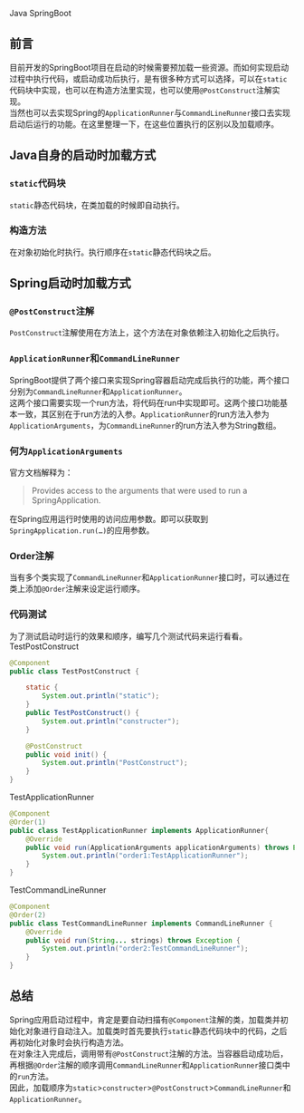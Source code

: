 Java SpringBoot
<a name="imiU2"></a>
## 前言
目前开发的SpringBoot项目在启动的时候需要预加载一些资源。而如何实现启动过程中执行代码，或启动成功后执行，是有很多种方式可以选择，可以在`static`代码块中实现，也可以在构造方法里实现，也可以使用`@PostConstruct`注解实现。<br />当然也可以去实现Spring的`ApplicationRunner`与`CommandLineRunner`接口去实现启动后运行的功能。在这里整理一下，在这些位置执行的区别以及加载顺序。
<a name="FScqu"></a>
## Java自身的启动时加载方式
<a name="hU8cn"></a>
### `static`代码块
`static`静态代码块，在类加载的时候即自动执行。
<a name="ddSZA"></a>
### 构造方法
在对象初始化时执行。执行顺序在`static`静态代码块之后。
<a name="XbnNc"></a>
## Spring启动时加载方式
<a name="utEvA"></a>
### `@PostConstruct`注解
`PostConstruct`注解使用在方法上，这个方法在对象依赖注入初始化之后执行。
<a name="yRxP1"></a>
### `ApplicationRunner`和`CommandLineRunner`
SpringBoot提供了两个接口来实现Spring容器启动完成后执行的功能，两个接口分别为`CommandLineRunner`和`ApplicationRunner`。<br />这两个接口需要实现一个run方法，将代码在run中实现即可。这两个接口功能基本一致，其区别在于run方法的入参。`ApplicationRunner`的run方法入参为`ApplicationArguments`，为`CommandLineRunner`的run方法入参为String数组。
<a name="XJInN"></a>
### 何为`ApplicationArguments`
官方文档解释为：
> Provides access to the arguments that were used to run a SpringApplication.

在Spring应用运行时使用的访问应用参数。即可以获取到`SpringApplication.run(…)`的应用参数。
<a name="z0WWb"></a>
### Order注解
当有多个类实现了`CommandLineRunner`和`ApplicationRunner`接口时，可以通过在类上添加`@Order`注解来设定运行顺序。
<a name="Z8Vlw"></a>
### 代码测试
为了测试启动时运行的效果和顺序，编写几个测试代码来运行看看。<br />TestPostConstruct
```java
@Component
public class TestPostConstruct {

    static {
        System.out.println("static");
    }
    public TestPostConstruct() {
        System.out.println("constructer");
    }

    @PostConstruct
    public void init() {
        System.out.println("PostConstruct");
    }
}
```
TestApplicationRunner
```java
@Component
@Order(1)
public class TestApplicationRunner implements ApplicationRunner{
    @Override
    public void run(ApplicationArguments applicationArguments) throws Exception {
        System.out.println("order1:TestApplicationRunner");
    }
}
```
TestCommandLineRunner
```java
@Component
@Order(2)
public class TestCommandLineRunner implements CommandLineRunner {
    @Override
    public void run(String... strings) throws Exception {
        System.out.println("order2:TestCommandLineRunner");
    }
}
```
<a name="mYC3Z"></a>
## 总结
Spring应用启动过程中，肯定是要自动扫描有`@Component`注解的类，加载类并初始化对象进行自动注入。加载类时首先要执行`static`静态代码块中的代码，之后再初始化对象时会执行构造方法。<br />在对象注入完成后，调用带有`@PostConstruct`注解的方法。当容器启动成功后，再根据`@Order`注解的顺序调用`CommandLineRunner`和`ApplicationRunner`接口类中的`run`方法。<br />因此，加载顺序为`static`>`constructer`>`@PostConstruct`>`CommandLineRunner`和`ApplicationRunner`。
